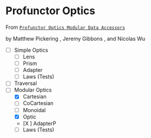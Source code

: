 # Profunctor Optics

From [`Profunctor Optics Modular Data Accessors`](https://www.cs.ox.ac.uk/people/jeremy.gibbons/publications/poptics.pdf)

by Matthew Pickering
, Jeremy Gibbons
, and Nicolas Wu


- [ ] Simple Optics 
    - [ ] Lens 
    - [ ] Prism
    - [ ] Adapter
    - [ ] Laws (Tests)
- [ ] Traversal
- [ ] Modular Optics
    - [X] Cartesian
    - [ ] CoCartesian
    - [ ] Monoidal
    - [X] Optic
    - [X ] AdapterP
    - [ ] Laws (Tests)
